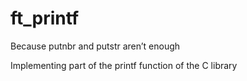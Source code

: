 # ft_printf
Because putnbr and putstr aren’t enough

Implementing part of the printf function of the C library
